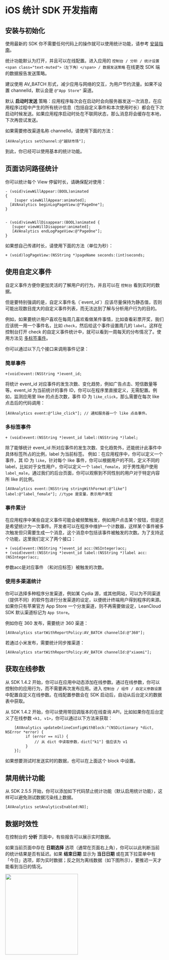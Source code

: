 # iOS 统计 SDK 开发指南

## 安装与初始化

使用最新的 SDK 你不需要任何代码上的操作就可以使用统计功能，请参考 [安装指南](sdk_setup-ios.html)。

统计功能默认为打开，并且可以在线配置。进入应用的 `控制台 / 分析 / 统计设置<span class="text-muted">（左下角）</span> / 数据发送策略` 在线更改 SDK 端的数据报告发送策略。

建议使用 AV_BATCH 形式，减少应用与网络的交互，为用户节约流量。如果不设置 channelId，默认会是 `@"App Store"` 渠道。


默认 **启动时发送** 策略：应用程序每次会在启动时会向服务器发送一次消息，在应用程序过程中产生的所有统计信息（包括自定义事件和本次使用时长）都会在下次启动时候发送。如果应用程序启动时处在不联网状态，那么消息将会缓存在本地，下次再尝试发送。

如果需要修改渠道名称 channelId，请使用下面的方法：

```objc
[AVAnalytics setChannel:@"越狱市场"];
```

到此，你已经可以使用基本的统计功能。

##  页面访问路径统计

你可以统计每个 View 停留时长，请确保配对使用：

```objc
- (void)viewWillAppear:(BOOL)animated
{
	[super viewWillAppear:animated];
  [AVAnalytics beginLogPageView:@"PageOne"];
}


- (void)viewWillDisappear:(BOOL)animated {
   [super viewWillDisappear:animated];
   [AVAnalytics endLogPageView:@"PageOne"];
}
```

如果想自己传递时长，请使用下面的方法（单位为秒）：

```objc
+ (void)logPageView:(NSString *)pageName seconds:(int)seconds;
```


## 使用自定义事件

自定义事件方便你更加灵活的了解用户的行为，并且可以在 `控制台` 看到实时的数据。

<div class="callout callout-info">但是要特别强调的是，自定义事件名（`event_id`）应该尽量保持为静态值，否则可能出现数目庞大的自定义事件列表，而无法达到了解与分析用户行为的目的。</div>

例如，如果要统计用户喜欢在每周几喜欢看做某件事情，比如查看彩票开奖，我们应该统一用一个事件名，比如 `check`，然后给这个事件设置周几的 `label`。这样在控制台打开 check 的自定义事件统计中，就可以看到一周每天的分布情况了。使用方法见 [多标签事件](#多标签事件)。

你可以通过以下几个接口来调用事件记录：

### 简单事件

```objc
+(void)event:(NSString *)event_id;
```

将统计 event_id 对应事件的发生次数、变化趋势，例如广告点击、短信数量等等。event_id 为当前统计的事件 ID，你可以在程序里直接定义，无需配置。例如，监测应用里 like 的点击次数，事件 ID 为 `like_click`，那么需要在每次 like 点击后的代码调用：

```objc
[AVAnalytics event:@"like_click"]; // 通知服务器一个 like 点击事件。
```

### 多标签事件

```objc
+ (void)event:(NSString *)event_id label:(NSString *)label;
```

除了能够统计 event_id 所对应事件的发生次数、变化趋势外，还能统计此事件中具体标签所占的比例，label 为当前标签。
例如：在应用程序中，你可以定义一个事件，其 ID 为 `like`，针对每个 like 事件，你可以根据用户的不同，定义不同的 label，比如对于女性用户，你可以定义一个 `label_female`，对于男性用户使用 `label_male`，通过我们的后台页面，你可以观察到不同性别的用户对于特定内容所 like 的比例。

```objc
[AVAnalytics event:[NSString stringWithFormat:@"like"] label:@"label_female"]; //type 是变量，表示用户类型
```

###  事件累计

在应用程序中某些自定义事件可能会被频繁触发，例如用户点击某个按钮，但是还是希望统计为一次事件。开发者可以在程序中维护一个计数器，这样某个事件被多次触发但只需要生成一个消息，这个消息中包括该事件被触发的次数。为了支持这个功能，这里我们定义了两个接口：

```objc
+ (void)event:(NSString *)event_id acc:(NSInteger)acc;
+ (void)event:(NSString *)event_id label:(NSString *)label acc:(NSInteger)acc;
```

参数acc是对应事件 （和对应标签）被触发的次数。


### 使用多渠道统计

你可以选择多种程序分发渠道，例如某 Cydia 源，或其他网站，可以为不同渠道（提供不同）的软件包进行分发渠道的设定，以便统计终端用户得到程序的来源。如果你只有苹果官方 App Store 一个分发渠道，则不再需要做设定，LeanCloud SDK 默认渠道标记为 `App Store`。

例如你在 360 发布，需要统计 360 渠道：

```objc
[AVAnalytics startWithReportPolicy:AV_BATCH channelId:@"360"];
```

若通过小米发布，需要统计同步推渠道：

```objc
[AVAnalytics startWithReportPolicy:AV_BATCH channelId:@"xiaomi"];
```

## 获取在线参数

从 SDK 1.4.2 开始，你可以在应用中动态添加在线参数。通过在线参数，你可以控制你的应用行为，而不需要再次发布应用。进入 `控制台 / 组件 / 自定义参数设置` 中配置自定义在线参数。在线配置参数会在 SDK 启动后，自动从后台定义的数据表中获取。

从 SDK 1.4.2 开始，你可以使用带回调版本的在线查询 API，比如如果你在后台定义了在线参数 `<k1, v1>`，你可以通过以下方法来获取：

```objc
    [AVAnalytics updateOnlineConfigWithBlock:^(NSDictionary *dict, NSError *error) {
         if (error == nil) {
             // 从 dict 中读取参数，dict["k1"] 值应该为 v1
         }
    }];
```

如果想要测试时发送实时的数据，也可以在上面这个 block 中设置。

## 禁用统计功能

从 SDK 2.5.5 开始，你可以添加如下代码禁止统计功能（默认启用统计功能），这样可以避免测试数据污染线上数据。

```objc
[AVAnalytics setAnalyticsEnabled:NO];
```

## 数据时效性

在控制台的 **分析** 页面中，有些报告可以展示实时数据。

如果当前页面中存在 **日期选择** 选项（通常在页面右上角），你可以以此判断当前的统计结果是否有延迟。如果 **结束日期** 显示为 **当日日期** 或在其下拉菜单中有「今日」选项，即为实时数据；反之则为离线数据（如下图所示），要推迟一天才能看到当日的情况。

<img src="../images/analytics_datepicker_for_offline_data.png" alt="" width="231" height="256">
